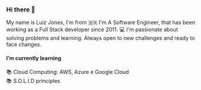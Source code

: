 ### Hi there 👋

My name is Luiz Jones, I'm from :brazil: 
I'm A Software Engineer, that has been working as a Full Stack developer since 2011. 💻
I'm passionate about solving problems and learning. Always open to new challenges and ready to face changes.

#### I’m currently learning
📚 Cloud Computing: AWS, Azure e Google Cloud  
📚 S.O.L.I.D principles

